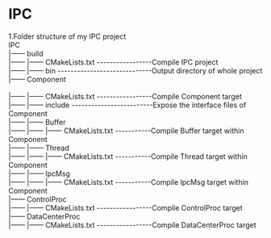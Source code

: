 # IPC

1.Folder structure of my IPC project                                                                                         
IPC                                                                                                                                       
|—— build                                                                                                                                 
|—— |—— CMakeLists.txt -----------------Compile IPC project                                                                               
|—— |—— bin -----------------------------Output directory of whole project                                                                
|—— Component                                                                                                                             
|—— |—— CMakeLists.txt -----------------Compile Component target                                                             
|—— |—— include -------------------------Expose the interface files of Component                                             
|—— |—— Buffer                                                                                                               
|—— |—— |—— CMakeLists.txt -----------Compile Buffer target within Component                                            
|—— |—— Thread                                                                                                               
|—— |—— |—— CMakeLists.txt -----------Compile Thread target within Component                                            
|—— |—— IpcMsg                                                                                                               
|—— |—— |—— CMakeLists.txt -----------Compile IpcMsg target within Component                                                
|—— ControlProc                                                                                                              
|—— |—— CMakeLists.txt -----------------Compile ControlProc target                                                           
|—— DataCenterProc                                                                                                           
|—— |—— CMakeLists.txt -----------------Compile DataCenterProc target                                                          
             
